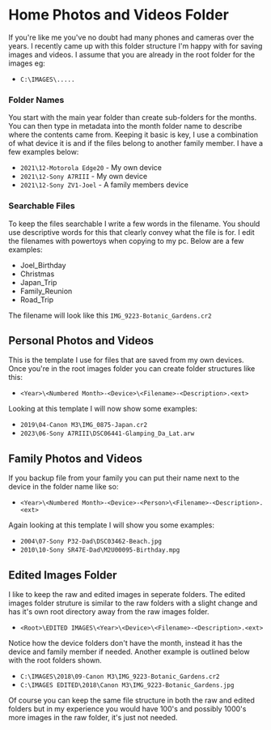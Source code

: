 # Home Photos and Videos Folder
If you're like me you've no doubt had many phones and cameras over the years. I recently came up with this folder structure I'm happy with for saving images and videos. I assume that you are already in the root folder for the images eg:

* `C:\IMAGES\.....`

### Folder Names
You start with the main year folder than create sub-folders for the months. You can then type in metadata into the month folder name to describe where the contents came from. Keeping it basic is key, I use a combination of what device it is and if the files belong to another family member. I have a few examples below:

* `2021\12-Motorola Edge20` - My own device
* `2021\12-Sony A7RIII` - My own device
* `2021\12-Sony ZV1-Joel` - A family members device

### Searchable Files
To keep the files searchable I write a few words in the filename. You should use descriptive words for this that clearly convey what the file is for. I edit the filenames with powertoys when copying to my pc. Below are a few examples:

* Joel_Birthday
* Christmas
* Japan_Trip
* Family_Reunion
* Road_Trip

The filename will look like this `IMG_9223-Botanic_Gardens.cr2`

## Personal Photos and Videos
This is the template I use for files that are saved from my own devices. Once you're in the root images folder you can create folder structures like this:

* `<Year>\<Numbered Month>-<Device>\<Filename>-<Description>.<ext>`

Looking at this template I will now show some examples:

* `2019\04-Canon M3\IMG_0875-Japan.cr2`
* `2023\06-Sony A7RIII\DSC06441-Glamping_Da_Lat.arw`
## Family Photos and Videos
If you backup file from your family you can put their name next to the device in the folder name like so:

* `<Year>\<Numbered Month>-<Device>-<Person>\<Filename>-<Description>.<ext>`

Again looking at this template I will show you some examples:

* `2004\07-Sony P32-Dad\DSC03462-Beach.jpg`
* `2010\10-Sony SR47E-Dad\M2U00095-Birthday.mpg`
## Edited Images Folder
I like to keep the raw and edited images in seperate folders. The edited images folder struture is similar to the raw folders with a slight change and has it's own root directory away from the raw images folder.

* `<Root>\EDITED IMAGES\<Year>\<Device>\<Filename>-<Description>.<ext>`

Notice how the device folders don't have the month, instead it has the device and family member if needed. Another example is outlined below with the root folders shown.

* `C:\IMAGES\2018\09-Canon M3\IMG_9223-Botanic_Gardens.cr2`
* `C:\IMAGES EDITED\2018\Canon M3\IMG_9223-Botanic_Gardens.jpg`

Of course you can keep the same file structure in both the raw and edited folders but in my experience you would have 100's and possibly 1000's more images in the raw folder, it's just not needed.
